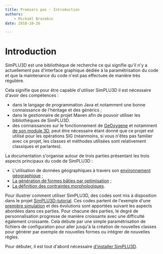 ```yaml
---
title: Premiers pas - Introduction
authors:
    - Mickaël Brasebin
date: 2018-10-26

---
```


# Introduction

SimPLU3D est une bibliothèque de recherche ce qui signifie qu'il n'y a actuellement pas d'interface graphique dédiée à la paramétrisation du code et que la maintenance du code n'est pas effectuée de manière très régulière.

Cela signifie que pour être capable d'utiliser SimPLU3D il est nécessaire d'avoir des compétences :

- dans le langage de programmation Java et notamment une bonne connaissance de l'héritage et des générics ;
-  dans le gestionnaire de projet Maven afin de pouvoir utiliser les bibliothèques de SimPLU3D.
- des connaissances sur le fonctionnement de [GeOxygene](http://ignf.github.io/geoxygene/) et notamment [de son module 3D](http://ignf.github.io/geoxygene/documentation/application/3d.html), peut être nécessaire étant donné que ce projet est utilisé pour les opérations SIG (néanmoins, si vous n'êtes pas familier avec ce projet, les classes et méthodes utilisées sont relativement classiques et parlantes).

La documentation s'organise autour de trois parties présentant les trois aspects principaux du code de SimPLU3D :

- L'utilisation de données géographiques à travers son [environnement géographique](../envgeo/intro.md) ;
- [La génération de formes bâties par optimisation](../generator/intro.md) ;
- [La définition des contraintes morphologiques](../generator/intro.md).

Pour illustrer comment utiliser SimPLU3D, des codes sont mis à disposition dans le projet [SimPLU3D-tutorial](https://github.com/SimPLU3D/simplu3D-tutorial). Ces codes partent de l'exemple d'une [première simulation](first_simulation.md) et des évolutions sont apportées suivant les aspects abordées dans ces parties. Pour chacune des parties, le degré de personnalisation progresse de manière croissante avec une difficulté également croissante. Cela débute par une simple paramétrisation de fichiers de configuration pour aller jusqu'à la création de nouvelles classes pour générer par exemple de nouvelles formes ou intégrer de nouvelles règles.

Pour débuter, il est tout d'abord nécessaire [d'installer SimPLU3D](installation.md).
